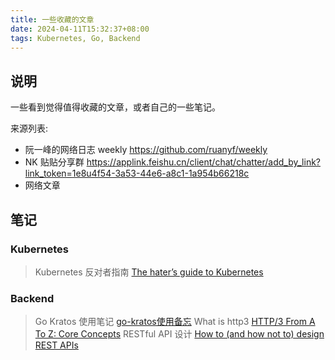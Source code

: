 ```yaml
---
title: 一些收藏的文章
date: 2024-04-11T15:32:37+08:00
tags: Kubernetes, Go, Backend
---
```


## 说明

一些看到觉得值得收藏的文章，或者自己的一些笔记。

来源列表:

- 阮一峰的网络日志 weekly <https://github.com/ruanyf/weekly>
- NK 贴贴分享群 <https://applink.feishu.cn/client/chat/chatter/add_by_link?link_token=1e8u4f54-3a53-44e6-a8c1-1a954b66218c>
- 网络文章

## 笔记

### Kubernetes

> Kubernetes 反对者指南 [The hater’s guide to Kubernetes](https://paulbutler.org/2024/the-haters-guide-to-kubernetes/)

### Backend

> Go Kratos 使用笔记 [go-kratos使用备忘](https://czyt.tech/post/go-kratos-usage-memo/)
> What is http3 [HTTP/3 From A To Z: Core Concepts](https://www.smashingmagazine.com/2021/08/http3-core-concepts-part1/)
> RESTful API 设计 [How to (and how not to) design REST APIs](https://github.com/stickfigure/blog/wiki/How-to-%28and-how-not-to%29-design-REST-APIs)
